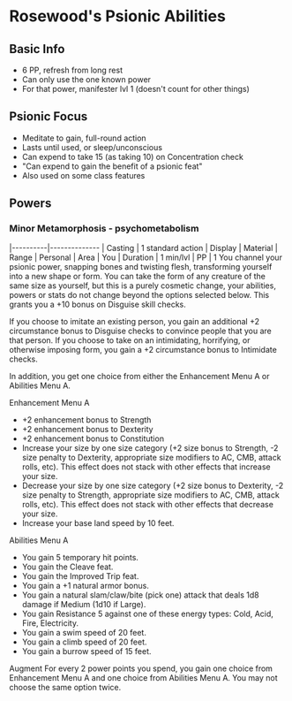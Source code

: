 # Rosewood's Psionic Abilities
## Basic Info
- 6 PP, refresh from long rest
- Can only use the one known power
- For that power, manifester lvl 1 (doesn't count for other things)

## Psionic Focus
- Meditate to gain, full-round action
- Lasts until used, or sleep/unconscious
- Can expend to take 15 (as taking 10) on Concentration check
- "Can expend to gain the benefit of a psionic feat"
- Also used on some class features

## Powers
### Minor Metamorphosis - psychometabolism
|----------|--------------
| Casting  | 1 standard action
| Display  | Material
| Range    | Personal
| Area     | You
| Duration | 1 min/lvl
| PP       | 1
You channel your psionic power, snapping bones and twisting flesh, transforming yourself into a new shape or form. You can take the form of any creature of the same size as yourself, but this is a purely cosmetic change, your abilities, powers or stats do not change beyond the options selected below. This grants you a +10 bonus on Disguise skill checks.

If you choose to imitate an existing person, you gain an additional +2 circumstance bonus to Disguise checks to convince people that you are that person. If you choose to take on an intimidating, horrifying, or otherwise imposing form, you gain a +2 circumstance bonus to Intimidate checks.

In addition, you get one choice from either the Enhancement Menu A or Abilities Menu A.

Enhancement Menu A
- +2 enhancement bonus to Strength
- +2 enhancement bonus to Dexterity
- +2 enhancement bonus to Constitution
- Increase your size by one size category (+2 size bonus to Strength, -2 size penalty to Dexterity, appropriate size modifiers to AC, CMB, attack rolls, etc). This effect does not stack with other effects that increase your size.
- Decrease your size by one size category (+2 size bonus to Dexterity, -2 size penalty to Strength, appropriate size modifiers to AC, CMB, attack rolls, etc). This effect does not stack with other effects that decrease your size.
- Increase your base land speed by 10 feet.

Abilities Menu A
- You gain 5 temporary hit points.
- You gain the Cleave feat.
- You gain the Improved Trip feat.
- You gain a +1 natural armor bonus.
- You gain a natural slam/claw/bite (pick one) attack that deals 1d8 damage if Medium (1d10 if Large).
- You gain Resistance 5 against one of these energy types: Cold, Acid, Fire, Electricity.
- You gain a swim speed of 20 feet.
- You gain a climb speed of 20 feet.
- You gain a burrow speed of 15 feet.

Augment For every 2 power points you spend, you gain one choice from Enhancement Menu A and one choice from Abilities Menu A. You may not choose the same option twice.
